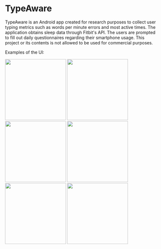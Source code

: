 # TypeAware

TypeAware is an Android app created for research purposes to collect user typing metrics such as words per minute errors and most active times.
The application obtains sleep data through Fitbit's API. The users are prompted to fill out daily questionnaires regarding their smartphone usage.
This project or its contents is not allowed to be used for commercial purposes. 

Examples of the UI:


<img src="https://github.com/user-attachments/assets/f635f5a3-bcd6-4630-8635-42882a60d78b" width="200">

<img src="https://github.com/user-attachments/assets/7d6c8b65-22cf-44cd-990f-cd0c7d0b1de1" width="200">


<img src="https://github.com/user-attachments/assets/c13ced82-ffef-4e4b-9559-a046d64bc5af" width="200">

<img src="https://github.com/user-attachments/assets/1095cb15-05e8-46ad-b591-a8b699218f75" width="200">

<img src="https://github.com/user-attachments/assets/d55ca761-913f-4a1c-9f7e-92d94331b4c7" width="200">

<img src="https://github.com/user-attachments/assets/07867404-327f-49d1-a6e5-66708939e88a" width="200">




